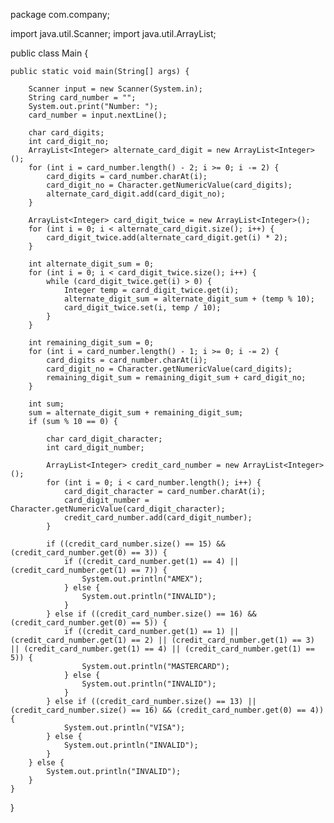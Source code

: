 package com.company;

import java.util.Scanner;
import java.util.ArrayList;

public class Main {

    public static void main(String[] args) {

        Scanner input = new Scanner(System.in);
        String card_number = "";
        System.out.print("Number: ");
        card_number = input.nextLine();

        char card_digits;
        int card_digit_no;
        ArrayList<Integer> alternate_card_digit = new ArrayList<Integer>();
        for (int i = card_number.length() - 2; i >= 0; i -= 2) {
            card_digits = card_number.charAt(i);
            card_digit_no = Character.getNumericValue(card_digits);
            alternate_card_digit.add(card_digit_no);
        }

        ArrayList<Integer> card_digit_twice = new ArrayList<Integer>();
        for (int i = 0; i < alternate_card_digit.size(); i++) {
            card_digit_twice.add(alternate_card_digit.get(i) * 2);
        }

        int alternate_digit_sum = 0;
        for (int i = 0; i < card_digit_twice.size(); i++) {
            while (card_digit_twice.get(i) > 0) {
                Integer temp = card_digit_twice.get(i);
                alternate_digit_sum = alternate_digit_sum + (temp % 10);
                card_digit_twice.set(i, temp / 10);
            }
        }

        int remaining_digit_sum = 0;
        for (int i = card_number.length() - 1; i >= 0; i -= 2) {
            card_digits = card_number.charAt(i);
            card_digit_no = Character.getNumericValue(card_digits);
            remaining_digit_sum = remaining_digit_sum + card_digit_no;
        }

        int sum;
        sum = alternate_digit_sum + remaining_digit_sum;
        if (sum % 10 == 0) {

            char card_digit_character;
            int card_digit_number;

            ArrayList<Integer> credit_card_number = new ArrayList<Integer>();
            for (int i = 0; i < card_number.length(); i++) {
                card_digit_character = card_number.charAt(i);
                card_digit_number = Character.getNumericValue(card_digit_character);
                credit_card_number.add(card_digit_number);
            }

            if ((credit_card_number.size() == 15) && (credit_card_number.get(0) == 3)) {
                if ((credit_card_number.get(1) == 4) || (credit_card_number.get(1) == 7)) {
                    System.out.println("AMEX");
                } else {
                    System.out.println("INVALID");
                }
            } else if ((credit_card_number.size() == 16) && (credit_card_number.get(0) == 5)) {
                if ((credit_card_number.get(1) == 1) || (credit_card_number.get(1) == 2) || (credit_card_number.get(1) == 3) || (credit_card_number.get(1) == 4) || (credit_card_number.get(1) == 5)) {
                    System.out.println("MASTERCARD");
                } else {
                    System.out.println("INVALID");
                }
            } else if ((credit_card_number.size() == 13) || (credit_card_number.size() == 16) && (credit_card_number.get(0) == 4)) {
                System.out.println("VISA");
            } else {
                System.out.println("INVALID");
            }
        } else {
            System.out.println("INVALID");
        }
    }
}
